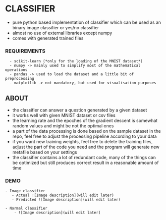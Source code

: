 # CLASSIFIER
  - pure python based implementation of classifier which can be used as an binary image classifier or yes/no classifier 
  - almost no use of external libraries except numpy
  - comes with generated trained files
  ### REQUIREMENTS
      - scikit-learn (*only for the loading of the MNIST dataset*)
      - numpy -> mainly used to simplify most of the mathematical operations
      - pandas -> used to load the dataset and a little bit of preprocessing
      - matplotlib -> not mandatory, but used for visualisation purposes

## ABOUT
  - the classifier can answer a question generated by a given dataset
  - it works well with given MNIST dataset or csv files
  - the learning rate and the epoches of the gradient descent is somewhat random values and might be not the optimal ones
  - a part of the data processing is done based on the sample dataset in the repo, feel free to adjust the processing pipeline     according to your data 
  - if you want new training weights, feel free to delete the training files, adjust the part of the code you need and the         program will generate new metafile based on your settings    
  - the classifier contains a lot of redundant code, many of the things can be optimized but still produces correct result in a     reasonable amount of time
  
  ### DEMO
    - Image classifier
       - Actual ![Image description](will edit later)
       - Predicted ![Image description](will edit later)
       
    - Normal classifier
        - ![Image description](will edit later)
    
